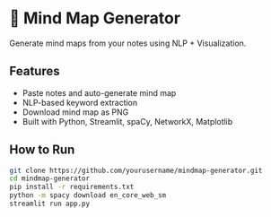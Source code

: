 # 🧠 Mind Map Generator

Generate mind maps from your notes using NLP + Visualization.

## Features
- Paste notes and auto-generate mind map
- NLP-based keyword extraction
- Download mind map as PNG
- Built with Python, Streamlit, spaCy, NetworkX, Matplotlib

## How to Run

```bash
git clone https://github.com/yourusername/mindmap-generator.git
cd mindmap-generator
pip install -r requirements.txt
python -m spacy download en_core_web_sm
streamlit run app.py
